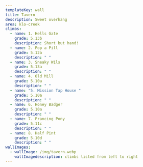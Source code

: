 ```yaml
---
templateKey: wall
title: Tavern
description: Sweet overhang
area: klo-creek
climbs:
  - name: 1. Hells Gate
    grade: 5.13b
    description: Short but hand!
  - name: 2. Pop a Pill
    grade: 5.12a
    description: " "
  - name: 3. Sneaky Wils
    grade: 5.13a
    description: " "
  - name: 4. Old Mill
    grade: 5.10a
    description: " "
  - name: "5. Mission Tap House "
    grade: 5.10a
    description: " "
  - name: 6. Honey Badger
    grade: 5.10a
    description: " "
  - name: 7. Prancing Pony
    grade: 5.11c
    description: " "
  - name: 8. Half Pint
    grade: 5.10d
    description: " "
wallImages:
  - wallImage: /img/tavern.webp
    wallImagedescription: climbs listed from left to right
---
```

